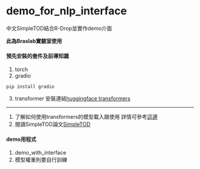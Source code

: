 # demo_for_nlp_interface
中文SimpleTOD結合R-Drop並實作demo介面

**此為Braslab實驗室使用**


#### 預先安裝的套件及前導知識
 1. torch
 2. gradio
```
pip install gradio
```
3. transformer
安裝連結[huggingface transformers](https://huggingface.co/docs/transformers/installation#install-from-source)
---
1. 了解如何使用transformers的模型載入跟使用
詳情可參考[這邊](https://huggingface.co/docs/transformers/autoclass_tutorial#autotokenizer)
2. 閱讀SimpleTOD論文[SimpleTOD](https://arxiv.org/pdf/2005.00796.pdf)

#### demo用程式
1. demo_with_interface
2. 模型權重則要自行訓練


